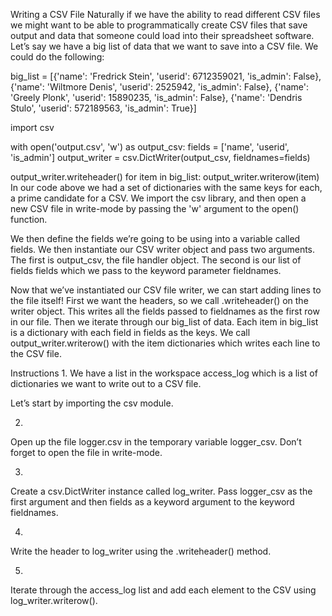 Writing a CSV File
Naturally if we have the ability to read different CSV files we might want to be able to programmatically create CSV files that save output and data that someone could load into their spreadsheet software. Let’s say we have a big list of data that we want to save into a CSV file. We could do the following:

big_list = [{'name': 'Fredrick Stein', 'userid': 6712359021, 'is_admin': False}, {'name': 'Wiltmore Denis', 'userid': 2525942, 'is_admin': False}, {'name': 'Greely Plonk', 'userid': 15890235, 'is_admin': False}, {'name': 'Dendris Stulo', 'userid': 572189563, 'is_admin': True}]

import csv

with open('output.csv', 'w') as output_csv:
  fields = ['name', 'userid', 'is_admin']
  output_writer = csv.DictWriter(output_csv, fieldnames=fields)

  output_writer.writeheader()
  for item in big_list:
    output_writer.writerow(item)
In our code above we had a set of dictionaries with the same keys for each, a prime candidate for a CSV. We import the csv library, and then open a new CSV file in write-mode by passing the 'w' argument to the open() function.

We then define the fields we’re going to be using into a variable called fields. We then instantiate our CSV writer object and pass two arguments. The first is output_csv, the file handler object. The second is our list of fields fields which we pass to the keyword parameter fieldnames.

Now that we’ve instantiated our CSV file writer, we can start adding lines to the file itself! First we want the headers, so we call .writeheader() on the writer object. This writes all the fields passed to fieldnames as the first row in our file. Then we iterate through our big_list of data. Each item in big_list is a dictionary with each field in fields as the keys. We call output_writer.writerow() with the item dictionaries which writes each line to the CSV file.

Instructions
1.
We have a list in the workspace access_log which is a list of dictionaries we want to write out to a CSV file.

Let’s start by importing the csv module.

2.
Open up the file logger.csv in the temporary variable logger_csv. Don’t forget to open the file in write-mode.

3.
Create a csv.DictWriter instance called log_writer. Pass logger_csv as the first argument and then fields as a keyword argument to the keyword fieldnames.

4.
Write the header to log_writer using the .writeheader() method.

5.
Iterate through the access_log list and add each element to the CSV using log_writer.writerow().
